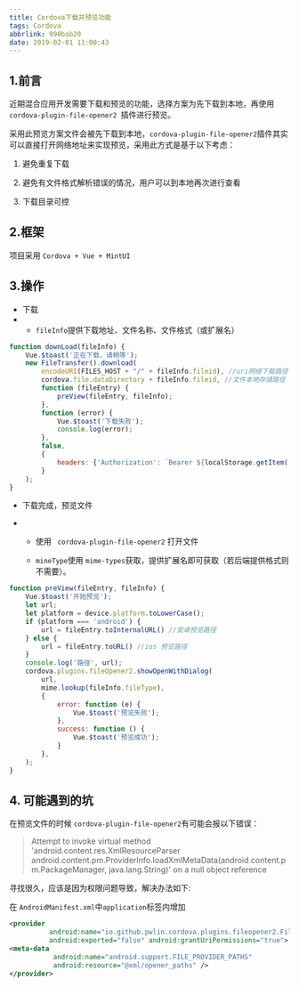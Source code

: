 ```yaml
---
title: Cordova下载并预览功能
tags: Cordova
abbrlink: 990bab20
date: 2019-02-01 11:00:43
---
```


## 1.前言

近期混合应用开发需要下载和预览的功能，选择方案为先下载到本地，再使用`cordova-plugin-file-opener2 `插件进行预览。

采用此预览方案文件会被先下载到本地，`cordova-plugin-file-opener2`插件其实可以直接打开网络地址来实现预览，采用此方式是基于以下考虑：

1. 避免重复下载

2. 避免有文件格式解析错误的情况，用户可以到本地再次进行查看

3. 下载目录可控


## 2.框架

项目采用 `Cordova + Vue + MintUI `



## 3.操作

- 下载
- - `fileInfo`提供下载地址、文件名称、文件格式（或扩展名）

```javascript
function downLoad(fileInfo) {
    Vue.$toast('正在下载，请稍等');
    new FileTransfer().download(
        encodeURI(FILES_HOST + "/" + fileInfo.fileid), //uri网络下载路径
        cordova.file.dataDirectory + fileInfo.fileid, //文件本地存储路径
        function (fileEntry) {
            preView(fileEntry, fileInfo);
        },
        function (error) {
            Vue.$toast('下载失败');
            console.log(error);
        },
        false,
        {
            headers: {'Authorization': `Bearer ${localStorage.getItem('CFA0')}`},
        }
    );
}
```



- 下载完成，预览文件


- - 使用 ` cordova-plugin-file-opener2` 打开文件

  - `mineType`使用 `mime-types`获取，提供扩展名即可获取（若后端提供格式则不需要）。

    [地址]: https://github.com/jshttp/mime-types	"Mime-types"

```javascript
function preView(fileEntry, fileInfo) {
    Vue.$toast('开始预览');
    let url;
    let platform = device.platform.toLowerCase();
    if (platform === 'android') {
        url = fileEntry.toInternalURL() //安卓预览路径
    } else {
        url = fileEntry.toURL() //ios 预览路径
    }
    console.log('路径', url);
    cordova.plugins.fileOpener2.showOpenWithDialog(
        url,
        mime.lookup(fileInfo.fileType),
        {
            error: function (e) {
                Vue.$toast('预览失败');
            },
            success: function () {
                Vue.$toast('预览成功');
            }
        },
    );
}
```

## 4. 可能遇到的坑

在预览文件的时候 `cordova-plugin-file-opener2`有可能会报以下错误：

> Attempt to invoke virtual method 'android.content.res.XmlResourceParser android.content.pm.ProviderInfo.loadXmlMetaData(android.content.pm.PackageManager, java.lang.String)' on a null object reference

寻找很久，应该是因为权限问题导致，解决办法如下:

在 `AndroidManifest.xml`中`application`标签内增加

```xml
<provider 
          android:name="io.github.pwlin.cordova.plugins.fileopener2.FileProvider" 				  android:authorities="${applicationId}.opener.provider" 
          android:exported="false" android:grantUriPermissions="true">
<meta-data 
           android:name="android.support.FILE_PROVIDER_PATHS"
           android:resource="@xml/opener_paths" />
</provider>
```


